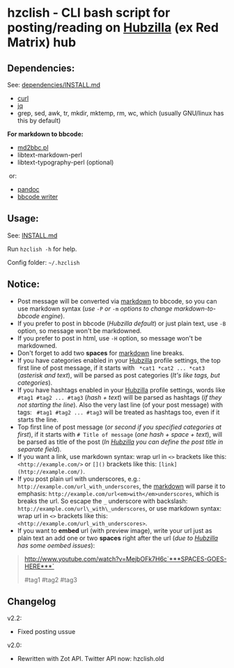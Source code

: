 # hzclish - CLI bash script for posting/reading on [Hubzilla][hubzilla] (ex Red Matrix) hub

## Dependencies:

See: [dependencies/INSTALL.md](dependencies/INSTALL.md)

* [curl](https://curl.haxx.se/)
* [jq](https://stedolan.github.io/jq/)
* grep, sed, awk, tr, mkdir, mktemp, rm, wc, which (usually GNU/linux has this by default)

**For markdown to bbcode:**

* [md2bbc.pl](https://gist.github.com/Flashwalker/360e8615bff1b9b322e0096fe92680ab)
* libtext-markdown-perl
* libtext-typography-perl (optional)

 &nbsp;or:

* [pandoc](http://pandoc.org/)
* [bbcode writer](https://github.com/lilydjwg/2bbcode)


## Usage:

See: [INSTALL.md](INSTALL.md)

Run `hzclish -h` for help.

Config folder: `~/.hzclish`

## Notice:

* Post message will be converted via [markdown][mdown] to bbcode, so you can use markdown syntax (*use* `-P` *or* `-m` *options to change markdown-to-bbcode engine*).
* If you prefer to post in bbcode (*Hubzilla default*) or just plain text, use `-B` option, so message won't be markdowned.
* If you prefer to post in html, use `-H` option, so message won't be markdowned.
* Don't forget to add two **spaces** for [markdown][mdown] line breaks.
* If you have categories enabled in your [Hubzilla][hubzilla] profile settings, the top first line of post message, if it starts with ` *cat1 *cat2 ... *cat3` (*asterisk and text*), will be parsed as post categories (*It's like tags, but categories*).
* If you have hashtags enabled in your [Hubzilla][hubzilla] profile settings, words like ` #tag1 #tag2 ... #tag3` (*hash \+ text*) will be parsed as hashtags (*if they not starting the line*). Also the very last line (of your post message) with tags: ` #tag1 #tag2 ... #tag3` will be treated as hashtags too, even if it starts the line.
* Top first line of post message (*or second if you specified categories at first*), if it starts with `# Title of message` (*one hash \+ space \+ text*), will be parsed as title of the post (*In [Hubzilla][hubzilla] you can define the post title in separate field*).
* If you want a link, use markdown syntax: wrap url in `<>` brackets like this: `<http://example.com/>` or `[]()` brackets like this: `[link](http://example.com/)`.
* If you post plain url with underscores, e.g.: `http://example.com/url_with_underscores`, the [markdown][mdown] will parse it to emphasis: `http://example.com/url<em>with</em>underscores`, which is breaks the url. So escape the `_` underscore with backslash: `http://example.com/url\_with\_underscores`, or use markdown syntax: wrap url in `<>` brackets like this: `<http://example.com/url_with_underscores>`.
* If you want to **embed** url (with preview image), write your url just as plain text an add one or two **spaces** right after the url (*due to [Hubzilla][hubzilla] has some oembed issues*):

> http://www.youtube.com/watch?v=MejbOFk7H6c`***SPACES-GOES-HERE***`  
  >
> \#tag1 \#tag2 \#tag3

## Changelog
v2.2:

- Fixed posting ussue

v2.0:

- Rewritten with Zot API. Twitter API now: hzclish.old

[hubzilla]: https://hubzilla.org/page/hubzilla/hubzilla-project
[mdown]: http://daringfireball.net/projects/markdown/syntax
